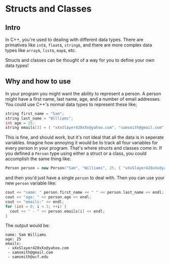 # Structs and Classes

## Intro

In C++, you're used to dealing with different data types. There are primatives like `int`s, `float`s, `string`s, and there
are more complex data types like `array`s, `list`s, `map`s, etc.

Structs and classes can be thought of a way for you to define your own data types!

## Why and how to use

In your program you might want the ability to represent a person. A person might have a
first name, last name, age, and a number of email addresses. You could use C++'s normal data types to
represent these like;

```c++
string first_name = "Sam";
string last_name = "Williams";
int age = 25;
string emails[3] = { "xXxSlayer420xXx@yahoo.com", "samsmith@gmail.com", "samsmith@ucf.edu" };
```

This is fine, and should work, but it's not ideal that all the data is in seperate variables.
Imagine how annoying it would be to track all four variables for every person in your program. That's
where structs and classes come in. If you defined a `Person` type using either a struct or a class,
you could accomplish the same thing like:

```c++
Person person = new Person("Sam", "Williams", 25, { "xXxSlayer420xXx@yahoo.com", "samsmith@gmail.com", "samsmith@ucf.edu" });
```

and then you'd just have a single `person` to deal with. Then you can use your new `person` variable like:

```c++
cout << "name: " person.first_name << " " << person.last_name << endl;
cout << "age: " << person.age << endl;
cout << "emails:" << endl;
for (int = 0; i < 3; ++i) {
  cout << " - " << person.emails[i] << endl;
}
```

The output would be:

```
name: Sam Williams
age: 25
emails:
 - xXxSlayer420xXx@yahoo.com
 - samsmith@gmail.com
 - samsmith@ucf.edu
```

